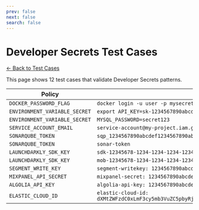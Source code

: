 ```yaml
---
prev: false
next: false
search: false
---
```


# Developer Secrets Test Cases

[← Back to Test Cases](/api/test-cases)

This page shows 12 test cases that validate Developer Secrets patterns.

| Policy | Test Case |
|--------|-----------|
| `DOCKER_PASSWORD_FLAG` | `docker login -u user -p mysecretpass123` |
| `ENVIRONMENT_VARIABLE_SECRET` | `export API_KEY=sk-1234567890abcdef` |
| `ENVIRONMENT_VARIABLE_SECRET` | `MYSQL_PASSWORD=secret123` |
| `SERVICE_ACCOUNT_EMAIL` | `service-account@my-project.iam.gserviceaccount.com` |
| `SONARQUBE_TOKEN` | `sqp_1234567890abcdef1234567890abcdef12345678` |
| `SONARQUBE_TOKEN` | `sonar-token` |
| `LAUNCHDARKLY_SDK_KEY` | `sdk-12345678-1234-1234-1234-123456789012` |
| `LAUNCHDARKLY_SDK_KEY` | `mob-12345678-1234-1234-1234-123456789012` |
| `SEGMENT_WRITE_KEY` | `segment-writekey: 1234567890abcdefghijklmnop123456` |
| `MIXPANEL_API_SECRET` | `mixpanel-secret: 1234567890abcdef1234567890abcdef` |
| `ALGOLIA_API_KEY` | `algolia-api-key: 1234567890abcdef1234567890abcdef` |
| `ELASTIC_CLOUD_ID` | `elastic-cloud-id: dXMtZWFzdC0xLmF3cy5mb3VuZC5pbyRjZWM2ZjI2MWE3NGJmMjRjZTMzYmI4ODExYjg0Mjk0ZiRjNmMyY2E2ZDA0MjI0OWFmMGNjN2Q3YTllOTYyNTc0Mw==` |
